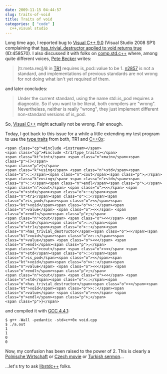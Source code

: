 ```yaml
---
date: 2009-11-15 04:44:57
slug: traits-of-void
title: Traits of void
categories: [ "code" ]
  c++,visual studio
---
```


Long time ago, I reported bug to [Visual C++ 9.0](http://en.wikipedia.org/wiki/Visual_C%2B%2B) (Visual Studio 2008 SP1) complaining that [has_trivial_destructor applied to void returns true](https://connect.microsoft.com/VisualStudio/feedback/ViewFeedback.aspx?FeedbackID=458570) (ID:458570). I also discussed it with folks on [comp.std.c++](http://groups.google.com/group/comp.std.c++/browse_thread/thread/01381d52adc619d6/) where, among quite different voices, [Pete Becker](http://en.wikipedia.org/wiki/Pete_Becker) writes:




> [tr.meta.req]/8 in [TR1](http://en.wikipedia.org/wiki/C%2B%2B_Technical_Report_1) requires is_pod::value to be 1. [n2857](http://www.open-std.org/jtc1/sc22/wg21/docs/papers/2009/sd-1.htm) is not a standard, and implementations of previous standards are not wrong for not doing what isn't yet required of them.




and later concludes:




> Under the current standard, using the name std::is_pod requires a diagnostic. So if you want to be literal, both compilers are "wrong". Nevertheless, neither is really "wrong", they just implement different non-standard versions of is_pod. 






So, [Visual C++](http://blogs.msdn.com/vcblog/) might actually not be wrong. Fair enough.





Today, I got back to this issue for a while a little extending my test program to use the [type traits](http://www.open-std.org/jtc1/sc22/wg21/docs/papers/2003/n1424.htm) from both, TR1 and [C++0x](http://en.wikipedia.org/wiki/C%2B%2B0x):




    
    <span class="cp">#include <iostream></span>
    <span class="cp">#include <tr1/type_traits></span>
    <span class="kt">int</span> <span class="n">main</span><span class="p">()</span>
    <span class="p">{</span>
    <span class="k">using</span> <span class="n">std</span><span class="o">::</span><span class="n">cout</span><span class="p">;</span> <span class="k">using</span> <span class="n">std</span><span class="o">::</span><span class="n">endl</span><span class="p">;</span>
    <span class="n">cout</span> <span class="o"><<</span> <span class="n">std</span><span class="o">::</span><span class="n">tr1</span><span class="o">::</span><span class="n">is_pod</span><span class="o"><</span><span class="kt">void</span><span class="o">>::</span><span class="n">value</span> <span class="o"><<</span> <span class="n">endl</span><span class="p">;</span>
    <span class="n">cout</span> <span class="o"><<</span> <span class="n">std</span><span class="o">::</span><span class="n">tr1</span><span class="o">::</span><span class="n">has_trivial_destructor</span><span class="o"><</span><span class="kt">void</span><span class="o">>::</span><span class="n">value</span> <span class="o"><<</span> <span class="n">endl</span><span class="p">;</span>
    <span class="n">cout</span> <span class="o"><<</span> <span class="n">std</span><span class="o">::</span><span class="n">is_pod</span><span class="o"><</span><span class="kt">void</span><span class="o">>::</span><span class="n">value</span> <span class="o"><<</span> <span class="n">endl</span><span class="p">;</span>
    <span class="n">cout</span> <span class="o"><<</span> <span class="n">std</span><span class="o">::</span><span class="n">has_trivial_destructor</span><span class="o"><</span><span class="kt">void</span><span class="o">>::</span><span class="n">value</span> <span class="o"><<</span> <span class="n">endl</span><span class="p">;</span>
    <span class="p">}</span>





and compiled it with [GCC 4.4.1](http://gcc.gnu.org/gcc-4.4/changes.html):



    
    $ g++ -Wall -pedantic -std=c++0x void.cpp
    $ ./a.out 
    1
    1
    0
    0





Now, my confusion has been raised to the power of 2. This is clearly a [Polnische Wirtschaft](http://blogs.wsj.com/new-europe/2009/09/15/%E2%80%9Cpolnische-wirtschaft%E2%80%9D/) or [Czech movie](http://www.transparent.com/polish/nobody-knows-anything/) or [Turkish sermon](http://www.lexiophiles.com/english/polish-idioms)...





...let's try to ask [libstdc++](http://gcc.gnu.org/ml/libstdc++/2009-11/msg00041.html) folks.
